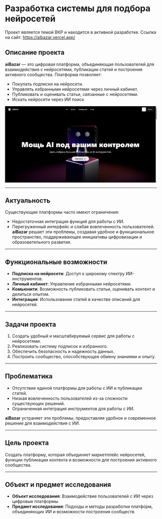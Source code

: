 # Разработка системы для подбора нейросетей
Проект является темой ВКР и находится в активной разработке. Ссылка на сайт: https://aibazar.vercel.app/
## Описание проекта
**aiBazar** — это цифровая платформа, объединяющая пользователей для взаимодействия с нейросетями, публикации статей и построения активного сообщества. Платформа позволяет:
- Покупать подписки на нейросети.
- Управлять избранными нейросетями через личный кабинет.
- Публиковать и оценивать статьи, связанные с нейросетями.
- Искать нейросети через ИИ поиск



![](images/interface.png)

---

## Актуальность
Существующие платформы часто имеют ограничения:
- Недостаточная интеграция функций для работы с ИИ.
- Перегруженный интерфейс и слабая вовлеченность пользователей.
**aiBazar** решает эти проблемы, создавая удобное и функциональное пространство, поддерживающее инициативы цифровизации и образовательного развития.

---

## Функциональные возможности
- **Подписка на нейросети**: Доступ к широкому спектру ИИ-инструментов.
- **Личный кабинет**: Управление избранными нейросетями.
- **Комьюнити**: Возможность публиковать статьи, оценивать контент и делиться опытом.
- **Интеграция**: Использование статей в качестве описаний для нейросетей.

---

## Задачи проекта
1. Создать удобный и масштабируемый сервис для работы с нейросетями.
2. Реализовать систему подписок и избранного.
3. Обеспечить безопасность и надежность данных.
4. Построить сообщество, способствующее обмену знаниями и опыту.

---

## Проблематика
- Отсутствие единой платформы для работы с ИИ и публикации статей.
- Низкая вовлеченность пользователей из-за сложности существующих решений.
- Ограниченная интеграция инструментов для работы с ИИ.

**aiBazar** устраняет эти проблемы, предоставляя удобное и современное решение для взаимодействия с ИИ.

---

## Цель проекта
Создать платформу, которая объединяет маркетплейс нейросетей, функции публикации контента и возможности для построения активного сообщества.

---

## Объект и предмет исследования
- **Объект исследования**: Взаимодействие пользователей с ИИ через цифровые платформы.
- **Предмет исследования**: Подходы и методы разработки платформ, объединяющих ИИ и возможности построения сообществ.
